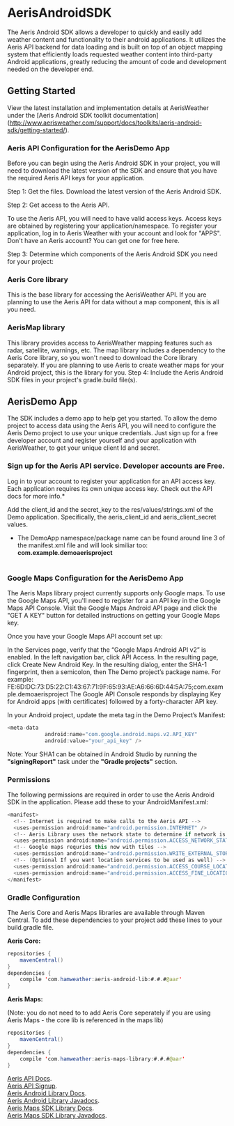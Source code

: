 AerisAndroidSDK
================

The Aeris Android SDK allows a developer to quickly and easily add weather content and functionality to their android applications. It utilizes the Aeris API backend for data loading and is built on top of an object mapping system that efficiently loads requested weather content into third-party Android applications, greatly reducing the amount of code and development needed on the developer end.

## Getting Started 

View the latest installation and implementation details at AerisWeather under the [Aeris Android SDK toolkit documentation] (http://www.aerisweather.com/support/docs/toolkits/aeris-android-sdk/getting-started/).

### Aeris API Configuration for the AerisDemo App
Before you can begin using the Aeris Android SDK in your project, you will need to download the latest version of the SDK and ensure that you have the required Aeris API keys for your application.

Step 1: Get the files.  Download the latest version of the Aeris Android SDK. 

Step 2: Get access to the Aeris API. 

To use the Aeris API, you will need to have valid access keys. Access keys are obtained by registering your application/namespace. To register your application, log in to Aeris Weather with your account and look for "APPS". 
Don't have an Aeris account? You can get one for free here.

Step 3: Determine which components of the Aeris Android SDK you need for your project:

### Aeris Core library
This is the base library for accessing the AerisWeather API. If you are planning to use the Aeris API for data without a map component, this is all you need.

### AerisMap library
This library provides access to AerisWeather mapping features such as radar, satellite, warnings, etc. 
The map library includes a dependency to the Aeris Core library, so you won't need to download the Core library separately. If you are planning to use Aeris to create weather maps for your Android project, this is the library for you.
Step 4: Include the Aeris Android SDK files in your project's gradle.build file(s).

## AerisDemo App
The SDK includes a demo app to help get you started. To allow the demo project to access data using the Aeris API, you will need to configure the Aeris Demo project to use your unique credentials. Just sign up for a free developer account and register yourself and your application with AerisWeather, to get your unique client Id and secret.

### Sign up for the Aeris API service. Developer accounts are Free.
Log in to your account to register your application for an API access key. Each application requires its own unique access key. Check out the API docs for more info.*

Add the client_id and the secret_key to the res/values/strings.xml of the Demo application. Specifically, the aeris_client_id and aeris_client_secret values.
* The DemoApp namespace/package name can be found around line 3 of the manifest.xml file and will look similiar too: **com.example.demoaerisproject**<br/><br/>

### Google Maps Configuration for the AerisDemo App
The Aeris Maps library project currently supports only Google maps. To use the Google Maps API, you'll need to register for a an API key in the Google Maps API Console. Visit the Google Maps Android API page and click the "GET A KEY"  button for detailed instructions on getting your Google Maps key. 

Once you have your Google Maps API account set up:

In the Services page, verify that the “Google Maps Android API v2” is enabled.
In the left navigation bar, click API Access.
In the resulting page, click Create New Android Key.
In the resulting dialog, enter the SHA-1 fingerprint, then a semicolon, then The Demo project’s package name. For example: FE:6D:DC:73:D5:22:C1:43:67:71:9F:65:93:AE:A6:66:6D:44:5A:75;com.example.demoaerisproject
The Google API Console responds by displaying Key for Android apps (with certificates) followed by a forty-character API key.

In your Android project, update the meta tag in the Demo Project’s Manifest:
```java
<meta-data
            android:name="com.google.android.maps.v2.API_KEY"
            android:value="your_api_key" />
```
Note: Your SHA1 can be obtained in Android Studio by running the **"signingReport"** task under the **"Gradle projects"** section.

### Permissions
The following permissions are required in order to use the Aeris Android SDK in the application. Please add these to your AndroidManifest.xml:
```java
<manifest>
  <!-- Internet is required to make calls to the Aeris API -->
  <uses-permission android:name="android.permission.INTERNET" />
  <!-- Aeris Library uses the network state to determine if network is availabe to make calls  -->
  <uses-permission android:name="android.permission.ACCESS_NETWORK_STATE" />
  <!-- Google maps requries this now with tiles -->
  <uses-permission android:name="android.permission.WRITE_EXTERNAL_STORAGE" />
  <!-- (Optional If you want location services to be used as well) -->
  <uses-permission android:name="android.permission.ACCESS_COURSE_LOCATION" />
  <uses-permission android:name="android.permission.ACCESS_FINE_LOCATION" />
</manifest>
```
### Gradle Configuration
The Aeris Core and Aeris Maps libraries are available through Maven Central. To add these dependencies to your project add these lines to your build.gradle file. 

**Aeris Core:**
```java
repositories {
    mavenCentral()
}
dependencies {
    compile 'com.hamweather:aeris-android-lib:#.#.#@aar'
}
``` 

**Aeris Maps:**

(Note: you do not need to to add Aeris Core seperately if you are using Aeris Maps - the core lib is referenced in the maps lib)
```java
repositories {
    mavenCentral()
}
dependencies {
    compile 'com.hamweather:aeris-maps-library:#.#.#@aar'
}
``` 

[Aeris API Docs](http://www.aerisweather.com/support/docs/api/).<br/>
[Aeris API Signup](http://www.aerisweather.com/signup/).<br/>
[Aeris Android Library Docs](http://www.aerisweather.com/support/docs/toolkits/aeris-android-sdk/).<br/>
[Aeris Android Library Javadocs](http://www.aerisweather.com/docs/android/Aeris/index.html).<br/>
[Aeris Maps SDK Library Docs](http://www.aerisweather.com/support/docs/toolkits/aeris-android-sdk/getting-started/weather-maps/).<br/>
[Aeris Maps SDK Library Javadocs](http://www.aerisweather.com/docs/android/AerisMap/index.html).<br/>


